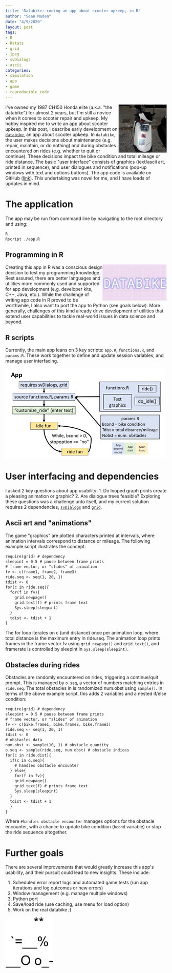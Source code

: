 ```yaml
---
title: 'Databike: coding an app about scooter upkeep, in R'
author: "Sean Maden"
date: "4/9/2020"
layout: post
tags:
- R
- Rstats
- grid
- jpeg
- svDialogs
- ascii
categories:
- simulation
- app
- game
- reproducible_code
---
```


<img src="https://raw.githubusercontent.com/metamaden/databike/master/appnotes/imgs/databike_ch150elite.jpg" align = "right" alt="elite" width="150"/>

I've owned my 1987 CH150 Honda elite (a.k.a. "the databike") for almost 2 years, but I'm still a novice when it comes to scooter repair and upkeep. My hobby inspired me to write an app about scooter upkeep. In this post, I describe early development on [`databike`](https://github.com/metamaden/databike/), an app about scooter upkeep. In `databike`, the user makes decisions about maintenance (e.g. repair, maintain, or do nothing) and during obstacles encountered on rides (e.g. whether to quit or continue). These decisions impact the bike condition and total mileage or ride distance. The basic "user interface" consists of graphics (text/ascii art, printed in sequence), and user dialogues and notifications (pop-up windows with text and options buttons). The app code is available on GitHub ([link](https://github.com/metamaden/databike/)). This undertaking was novel for me, and I have loads of updates in mind.

# The application

The app may be run from command line by navigating to the root directory and using:

```
R
Rscript ./app.R
```

## Programming in R

<img src="https://raw.githubusercontent.com/metamaden/databike/master/appnotes/imgs/logo.jpg" align = "right" alt="logo" width="200"/>

Creating this app in R was a conscious design decision to test my programming knowledge. Rest assured, there are better languages and utilities more commonly used and supported for app development (e.g. developer kits, C++, Java, etc.). While the challenge of writing app code in R proved to be worthwhile, I also want to port the app to Python (see goals below). More generally, challenges of this kind already drive development of utilities that extend user capabilities to tackle real-world issues in data science and beyond.

## R scripts

Currently, the main app leans on 3 key scripts: `app.R`, `functions.R`, and `params.R`. These work together to define and update session variables, and manage user interfacing.

<img src="https://raw.githubusercontent.com/metamaden/databike/master/appnotes/imgs/app_flowchart.jpg" align = "center" alt="logo" width="500"/>

# User interfacing and dependencies

I asked 2 key questions about app usability: 1. Do looped graph prints create a pleasing animation or graphic? 2. Are dialogue trees feasible? Exploring these questions was a challenge unto itself, and my current solution requires 2 dependencies, [`svDialogs`](https://cran.r-project.org/web/packages/svDialogs/index.html) and [`grid`](https://bookdown.org/rdpeng/RProgDA/the-grid-package.html). 

## Ascii art and "animations"

The game "graphics" are plotted characters printed at intervals, where animation intervals correspond to distance or mileage. The following example script illustrates the concept:

```
require(grid) # dependency
sleepint = 0.5 # pause between frame prints
# frame vector, or "slides" of animation
fv <- c(frame1, frame2, frame3)
ride.seq <- seq(1, 20, 1)
tdist <- 0
for(c in ride.seq){
  for(f in fv){
    grid.newpage()
    grid.text(f) # prints frame text
    Sys.sleep(sleepint)
  }
  tdist <- tdist + 1
}
```

The for loop iterates on c (unit distance) once per animation loop, where total distance is the maximum entry in ride.seq. The animation loop prints frames in the frame vector fv using `grid.newpage()` and `grid.text()`, and framerate is controlled by sleepint in `Sys.sleep(sleepint)`. 

## Obstacles during rides

Obstacles are randomly encountered on rides, triggering a continue/quit prompt. This is managed by `o.seq`, a vector of numbers matching entries in `ride.seq`. The total obstacles in is randomized num.obst using `sample()`. In terms of the above example script, this adds 2 variables and a nested if/else condition:
 
```
require(grid) # dependency
sleepint = 0.5 # pause between frame prints
# frame vector, or "slides" of animation
fv <- c(bike.frame1, bike.frame2, bike.frame3)
ride.seq <- seq(1, 20, 1)
tdist <- 0
# obstacles data
num.obst <- sample(10, 1) # obstacle quantity
o.seq <- sample(ride.seq, num.obst) # obstacle indices
for(c in ride.dist){
  if(c in o.seq){
    # handles obstacle encounter
  } else{
    for(f in fv){
    grid.newpage()
    grid.text(f) # prints frame text
    Sys.sleep(sleepint)
  }
  tdist <- tdist + 1
  }
}
```

Where `#handles obstacle encounter` manages options for the obstacle encounter, with a chance to update bike condition (`bcond` variable) or stop the ride sequence altogether.

# Further goals

There are several improvements that would greatly increase this app's usability, and their pursuit could lead to new insights. These include:

1. Scheduled error report logs and automated game tests (run app iterations and log outcomes or new errors)
2. Window management (e.g. manage multiple windows)
3. Python port
4. Save/load ride (use caching, use menu for load option)
5. Work on the real databike ;)

<img src="https://raw.githubusercontent.com/metamaden/databike/master/appnotes/imgs/drive.gif" align = "center" alt="drive" width="150"/>
